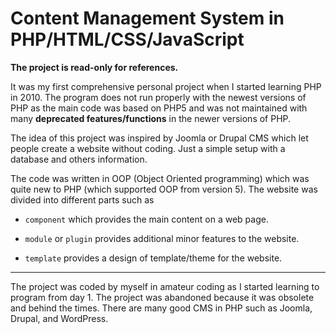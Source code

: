 # Content Management System in PHP/HTML/CSS/JavaScript

**The project is read-only for references.**

It was my first comprehensive personal project when I started learning PHP in 2010. The program does not run properly with the newest versions of PHP as the main code was based on PHP5 and was not maintained with many **deprecated features/functions** in the newer versions of PHP. 

The idea of this project was inspired by Joomla or Drupal CMS which let people create a website without coding. Just a simple setup with a database and others information. 

The code was written in OOP (Object Oriented programming) which was quite new to PHP (which supported OOP from version 5). The website was divided into different parts such as 

* `component` which provides the main content on a web page.

* `module` or `plugin` provides additional minor features to the website.

* `template` provides a design of template/theme for the website.

---

The project was coded by myself in amateur coding as I started learning to program from day 1. The project was abandoned because it was obsolete and behind the times. There are many good CMS in PHP such as Joomla, Drupal, and WordPress.
